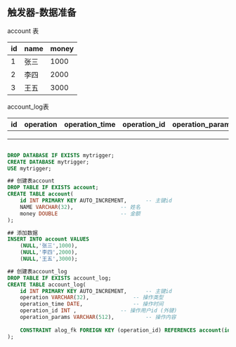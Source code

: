 ## 触发器-数据准备



account 表

| id   | name | money |
| ---- | ---- | ----- |
| 1    | 张三 | 1000  |
| 2    | 李四 | 2000  |
| 3    | 王五 | 3000  |



account_log表

| id   | operation | operation_time | operation_id | operation_params |
| ---- | --------- | -------------- | ------------ | ---------------- |
|      |           |                |              |                  |
|      |           |                |              |                  |
|      |           |                |              |                  |



``` sql 

DROP DATABASE IF EXISTS mytrigger;
CREATE DATABASE mytrigger;
USE mytrigger;

## 创建表account
DROP TABLE IF EXISTS account;
CREATE TABLE account(
	id INT PRIMARY KEY AUTO_INCREMENT,		-- 主键id
	NAME VARCHAR(32),				-- 姓名
	money DOUBLE					-- 金额
);

## 添加数据
INSERT INTO account VALUES 
	(NULL,'张三',1000),
	(NULL,'李四',2000),
	(NULL,'王五',3000);

## 创建表account_log
DROP TABLE IF EXISTS account_log;
CREATE TABLE account_log(
	id INT PRIMARY KEY AUTO_INCREMENT,		-- 主键id
	operation VARCHAR(32),				-- 操作类型
	operation_time DATE,				-- 操作时间
	operation_id INT ,				-- 操作用户id (外键)
	operation_params VARCHAR(512),			-- 操作内容
	
	CONSTRAINT alog_fk FOREIGN KEY (operation_id) REFERENCES account(id)
);

```

